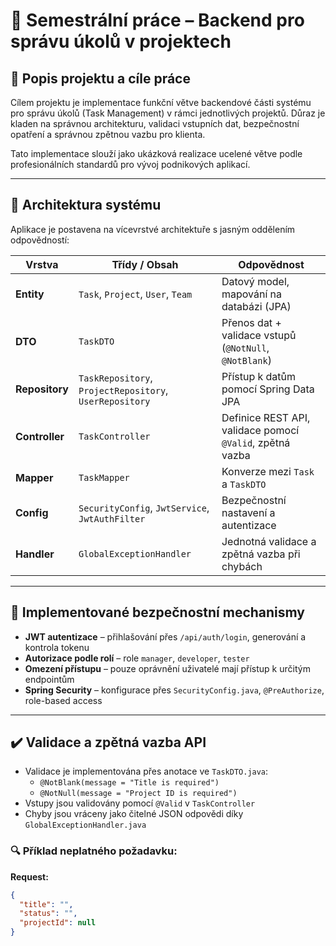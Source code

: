 # 📝 Semestrální práce – Backend pro správu úkolů v projektech

## 🎯 Popis projektu a cíle práce

Cílem projektu je implementace funkční větve backendové části systému pro správu úkolů (Task Management) v rámci jednotlivých projektů. Důraz je kladen na správnou architekturu, validaci vstupních dat, bezpečnostní opatření a správnou zpětnou vazbu pro klienta.

Tato implementace slouží jako ukázková realizace ucelené větve podle profesionálních standardů pro vývoj podnikových aplikací.

---

## 🧱 Architektura systému

Aplikace je postavena na vícevrstvé architektuře s jasným oddělením odpovědností:

| Vrstva        | Třídy / Obsah                                        | Odpovědnost                                                  |
|---------------|------------------------------------------------------|---------------------------------------------------------------|
| **Entity**    | `Task`, `Project`, `User`, `Team`                   | Datový model, mapování na databázi (JPA)                     |
| **DTO**       | `TaskDTO`                                            | Přenos dat + validace vstupů (`@NotNull`, `@NotBlank`)      |
| **Repository**| `TaskRepository`, `ProjectRepository`, `UserRepository` | Přístup k datům pomocí Spring Data JPA                      |
| **Controller**| `TaskController`                                     | Definice REST API, validace pomocí `@Valid`, zpětná vazba    |
| **Mapper**    | `TaskMapper`                                         | Konverze mezi `Task` a `TaskDTO`                            |
| **Config**    | `SecurityConfig`, `JwtService`, `JwtAuthFilter`     | Bezpečnostní nastavení a autentizace                        |
| **Handler**   | `GlobalExceptionHandler`                             | Jednotná validace a zpětná vazba při chybách                 |

---

## 🔐 Implementované bezpečnostní mechanismy

- **JWT autentizace** – přihlašování přes `/api/auth/login`, generování a kontrola tokenu
- **Autorizace podle rolí** – role `manager`, `developer`, `tester`
- **Omezení přístupu** – pouze oprávnění uživatelé mají přístup k určitým endpointům
- **Spring Security** – konfigurace přes `SecurityConfig.java`, `@PreAuthorize`, role-based access

---

## ✔️ Validace a zpětná vazba API

- Validace je implementována přes anotace ve `TaskDTO.java`:
  - `@NotBlank(message = "Title is required")`
  - `@NotNull(message = "Project ID is required")`
- Vstupy jsou validovány pomocí `@Valid` v `TaskController`
- Chyby jsou vráceny jako čitelné JSON odpovědi díky `GlobalExceptionHandler.java`

### 🔍 Příklad neplatného požadavku:
**Request:**
```json
{
  "title": "",
  "status": "",
  "projectId": null
}
